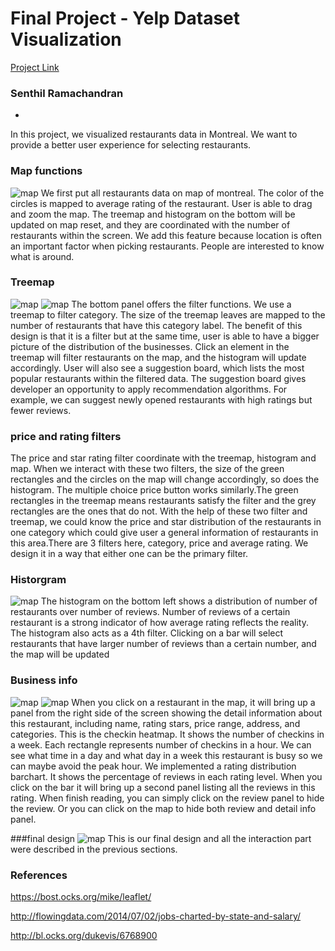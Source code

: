 Final Project - Yelp Dataset Visualization  
===

[Project Link]( https://senthil338.github.io/Data-Visualization-Final-Project-master-2/)

### Senthil Ramachandran

-
In this project, we visualized restaurants data in Montreal. We want to provide a better user experience for selecting restaurants.

### Map functions

![map](img/map.png)
We first put all restaurants data on map of montreal. The color of the circles is mapped to average rating of the restaurant. User is able to drag and zoom the map. The treemap and histogram on the bottom will be updated on map reset, and they are coordinated with the number of restaurants within the screen. We add this feature because location is often an important factor when picking restaurants. People are interested to know what is around. 

### Treemap
![map](img/treemap_1.png)
![map](img/treemap_2.png)
The bottom panel offers the filter functions. We use a treemap to filter category. The size of the treemap leaves are mapped to the number of restaurants that have this category label. The benefit of this design is that it is a filter but at the same time, user is able to have a bigger picture of the distribution of the businesses. Click an element in the treemap will filter restaurants on the map, and the histogram will update accordingly. User will also see a suggestion board, which lists the most popular restaurants within the filtered data. The suggestion board gives developer an opportunity to apply recommendation algorithms. For example, we can suggest newly opened restaurants with high ratings but fewer reviews.

### price and rating filters
The price and star rating filter coordinate with the treemap, histogram and map. When we interact with these two filters, the size of the green rectangles and the circles on the map will change accordingly, so does the histogram. The multiple choice price button works similarly.The green rectangles in the treemap means restaurants satisfy the filter and the grey rectangles are the ones that do not. With the help of these two filter and treemap, we could know the price and star distribution of the restaurants in one category which could give user a general information of restaurants in this area.There are 3 filters here, category, price and average rating. We design it in a way that either one can be the primary filter. 

### Historgram
![map](img/histogram.png)
The histogram on the bottom left shows a distribution of number of restaurants over number of reviews. Number of reviews of a certain restaurant is a strong indicator of how average rating reflects the reality. The histogram also acts as a 4th filter. Clicking on a bar will select restaurants that have larger number of reviews than a certain number, and the map will be updated

### Business info
![map](img/business_info.png)
![map](img/business_info_1.png)
When you click on a restaurant in the map, it will bring up a panel from the right side of the screen showing the detail information about this restaurant, including name, rating stars, price range, address, and categories. This is the checkin heatmap.  It shows the number of checkins in a week. Each rectangle represents number of checkins in a hour. We can see what time in a day and what day in a week this restaurant is busy so we can maybe avoid the peak hour. We implemented a rating distribution barchart. It shows the percentage of reviews in each rating level. When you click on the bar it will bring up a second panel listing all the reviews in this rating. When finish reading, you can simply click on the review panel to hide the review. Or you can click on the map to hide both review and detail info panel.

###final design
![map](img/finaldesign.png)
This is our final design and all the interaction part were described in the previous sections.

### References
https://bost.ocks.org/mike/leaflet/

http://flowingdata.com/2014/07/02/jobs-charted-by-state-and-salary/

http://bl.ocks.org/dukevis/6768900




